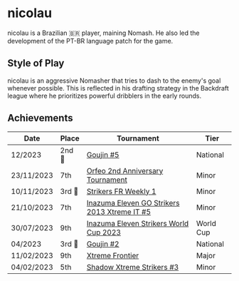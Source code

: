 # nicolau

nicolau is a Brazilian :brazil: player, maining Nomash. He also led the development of the PT-BR language patch for the game.

## Style of Play

nicolau is an aggressive Nomasher that tries to dash to the enemy's goal whenever possible. This is reflected in his drafting strategy in the Backdraft league where he prioritizes powerful dribblers in the early rounds.

## Achievements

|Date|Place|Tournament|Tier|
|-|-|-|-|
| 12/2023 | 2nd :2nd_place_medal: | [Goujin #5](../../tournaments/lemonade/xgoujin5.md) | National |
| 23/11/2023 | 7th |[Orfeo 2nd Anniversary Tournament](../../tournaments/misc/orfeoanni.md) | Minor |
| 10/11/2023 |3rd :3rd_place_medal:| [Strikers FR Weekly 1](../../tournaments/weeklies/weekly1.md) | Minor |
| 21/10/2023 | 7th | [Inazuma Eleven GO Strikers 2013 Xtreme IT #5](../../tournaments/italia/it5.md) | Minor |
| 30/07/2023 | 9th | [Inazuma Eleven Strikers World Cup 2023](../../tournaments/worldcup23.md) | World Cup |
| 04/2023 | 3rd :3rd_place_medal: | [Goujin #2](../../tournaments/lemonade/xgoujin2.md) | National |
| 11/02/2023 | 9th | [Xtreme Frontier](../../tournaments/sf/xf.md) | Major |
| 04/02/2023 | 5th | [Shadow Xtreme Strikers #3](../../tournaments/shadow/shadow3.md) | Minor |